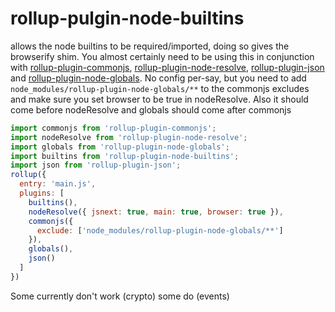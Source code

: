 rollup-pulgin-node-builtins
===

allows the node builtins to be required/imported, doing so gives the browserify shim.  You almost certainly need to be using this in conjunction with [rollup-plugin-commonjs](https://github.com/rollup/rollup-plugin-commonjs), [rollup-plugin-node-resolve](https://github.com/rollup/rollup-plugin-node-resolve), [rollup-plugin-json](https://github.com/rollup/rollup-plugin-json) and [rollup-plugin-node-globals](https://github.com/calvinmetcalf/rollup-plugin-node-globals).  No config per-say, but you need to add `node_modules/rollup-plugin-node-globals/**` to the commonjs excludes and make sure you set browser to be true in nodeResolve.  Also it should come before nodeResolve and globals should come after commonjs

```js
import commonjs from 'rollup-plugin-commonjs';
import nodeResolve from 'rollup-plugin-node-resolve';
import globals from 'rollup-plugin-node-globals';
import builtins from 'rollup-plugin-node-builtins';
import json from 'rollup-plugin-json';
rollup({
  entry: 'main.js',
  plugins: [
    builtins(),
    nodeResolve({ jsnext: true, main: true, browser: true }),
    commonjs({
      exclude: ['node_modules/rollup-plugin-node-globals/**']
    }),
    globals(),
    json()
  ]
})
```

Some currently don't work (crypto) some do (events)
